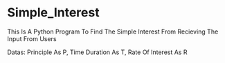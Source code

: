 # Simple_Interest

This Is A Python Program To Find The Simple Interest
From Recieving The Input From Users

Datas:
Principle As P,
Time Duration As T,
Rate Of Interest As R
